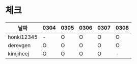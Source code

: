 # 체크

| 날짜         |0304|0305|0306|0307| 0308 |
|------------|---|---|---|---|---|
| honki12345 |-|O|O|O|O|
| derevgen   |O|O|O|O|O|
| kimjiheej |O|O|O|O|-|
